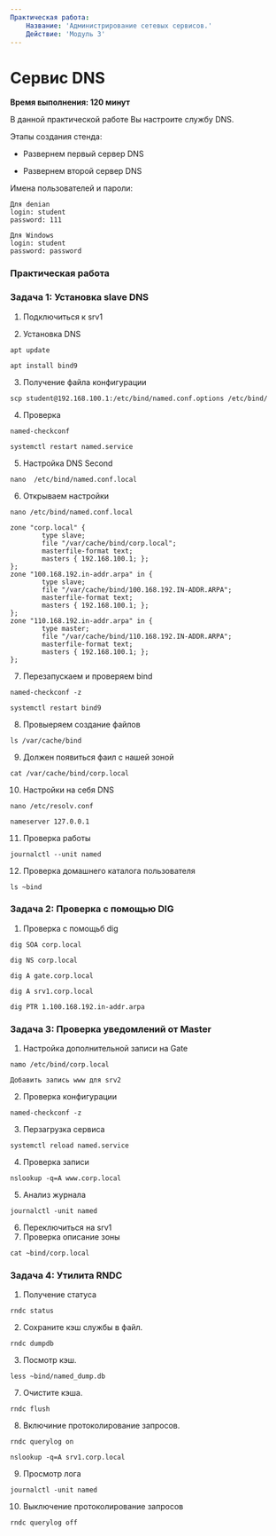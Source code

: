 ```yaml
---
Практическая работа:
    Название: 'Администрирование сетевых сервисов.'
    Действие: 'Модуль 3'
---
```

# **Сервис DNS**
**Время выполнения: 120 минут**

В данной практической работе Вы настроите службу DNS.

Этапы создания стенда:

- Развернем первый сервер DNS

- Развернем второй сервер DNS

Имена пользователей и пароли:
```
Для denian
login: student 
password: 111
```
```
Для Windows
login: student 
password: password
```
### **Практическая работа**

### **Задача 1: Установка slave DNS**

1. Подключиться к srv1

2. Установка DNS
```
apt update
```
```
apt install bind9
```
3. Получение файла конфигурации
```
scp student@192.168.100.1:/etc/bind/named.conf.options /etc/bind/
```
4. Проверка
```
named-checkconf
```
```
systemctl restart named.service
```
5. Настройка DNS Second
```
nano  /etc/bind/named.conf.local
```
6. Открываем настройки

```
nano /etc/bind/named.conf.local
```
```
zone "corp.local" {
        type slave;
        file "/var/cache/bind/corp.local";
        masterfile-format text;
        masters { 192.168.100.1; };
};
zone "100.168.192.in-addr.arpa" in {
        type slave;
        file "/var/cache/bind/100.168.192.IN-ADDR.ARPA";
        masterfile-format text;
        masters { 192.168.100.1; };
};
zone "110.168.192.in-addr.arpa" in {
        type master;
        file "/var/cache/bind/110.168.192.IN-ADDR.ARPA";
        masterfile-format text;
        masters { 192.168.100.1; };
};

```

7. Перезапускаем и проверяем bind

```
named-checkconf -z
```
```
systemctl restart bind9
```
8. Провыеряем создание файлов

```
ls /var/cache/bind
```
9. Должен появиться фаил с нашей зоной

```
cat /var/cache/bind/corp.local
```

10. Настройки на себя DNS
```
nano /etc/resolv.conf
```
```
nameserver 127.0.0.1
```
11. Проверка работы
```
journalctl --unit named

```
12. Проверка домашнего каталога пользователя
```
ls ~bind
```
### **Задача 2: Проверка с помощью DIG**
    
1. Проверка с помощьб dig
```
dig SOA corp.local
```
```
dig NS corp.local
```
```
dig A gate.corp.local
```
```
dig A srv1.corp.local
```
```
dig PTR 1.100.168.192.in-addr.arpa
```
### **Задача 3: Проверка уведомлений от Master**

1. Настройка дополнительной записи на Gate
```
namo /etc/bind/corp.local
```
```
Добавить запись www для srv2
```

2. Проверка конфигурации
```
named-checkconf -z
```
3. Перзагрузка сервиса
```
systemctl reload named.service
```
4. Проверка записи
```
nslookup -q=A www.corp.local
```
5. Анализ журнала
```
journalctl -unit named
```
6. Переключиться на srv1
7. Проверка описание зоны
```
cat ~bind/corp.local
```
### **Задача 4: Утилита RNDC**

1. Получение статуса
```
rndc status
```

2. Сохраните кэш службы в файл.
```
rndc dumpdb
```
3. Посмотр кэш.
```
less ~bind/named_dump.db
```
7. Очистите кэша.
```
rndc flush
```
8. Включиние протоколирование запросов.
```
rndc querylog on
```
```
nslookup -q=A srv1.corp.local
```
9. Просмотр лога
```
journalctl -unit named
```
10. Выключение протоколирование запросов
```
rndc querylog off
```
 
